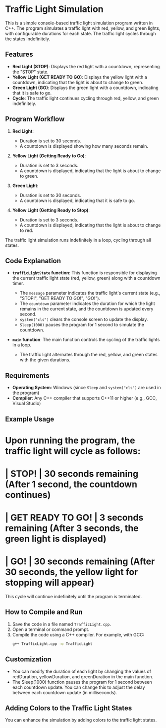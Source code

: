 # Traffic Light Simulation

This is a simple console-based traffic light simulation program written in C++. The program simulates a traffic light with red, yellow, and green lights, with configurable durations for each state. The traffic light cycles through the states indefinitely.

## Features

- **Red Light (STOP)**: Displays the red light with a countdown, representing the "STOP" state.
- **Yellow Light (GET READY TO GO)**: Displays the yellow light with a countdown, indicating that the light is about to change to green.
- **Green Light (GO)**: Displays the green light with a countdown, indicating that it is safe to go.
- **Cycle**: The traffic light continues cycling through red, yellow, and green indefinitely.

## Program Workflow

1. **Red Light**:
   - Duration is set to 30 seconds.
   - A countdown is displayed showing how many seconds remain.
   
2. **Yellow Light (Getting Ready to Go)**:
   - Duration is set to 3 seconds.
   - A countdown is displayed, indicating that the light is about to change to green.

3. **Green Light**:
   - Duration is set to 30 seconds.
   - A countdown is displayed, indicating that it is safe to go.

4. **Yellow Light (Getting Ready to Stop)**:
   - Duration is set to 3 seconds.
   - A countdown is displayed, indicating that the light is about to change to red.

The traffic light simulation runs indefinitely in a loop, cycling through all states.

## Code Explanation

- **`trafficLightState` function**: This function is responsible for displaying the current traffic light state (red, yellow, green) along with a countdown timer.
    - The `message` parameter indicates the traffic light's current state (e.g., "STOP!", "GET READY TO GO!", "GO!").
    - The `countdown` parameter indicates the duration for which the light remains in the current state, and the countdown is updated every second.
    - `system("cls")` clears the console screen to update the display.
    - `Sleep(1000)` pauses the program for 1 second to simulate the countdown.

- **`main` function**: The main function controls the cycling of the traffic lights in a loop.
    - The traffic light alternates through the red, yellow, and green states with the given durations.

## Requirements

- **Operating System**: Windows (since `Sleep` and `system("cls")` are used in the program)
- **Compiler**: Any C++ compiler that supports C++11 or higher (e.g., GCC, Visual Studio)

## Example Usage

Upon running the program, the traffic light will cycle as follows:
=================== 
| STOP! |
30 seconds remaining
(After 1 second, the countdown continues)
===================
| GET READY TO GO! |
3 seconds remaining
(After 3 seconds, the green light is displayed)
=================== 
| GO! |
30 seconds remaining
(After 30 seconds, the yellow light for stopping will appear)
=================== 

This cycle will continue indefinitely until the program is terminated.

## How to Compile and Run

1. Save the code in a file named `TrafficLight.cpp`.
2. Open a terminal or command prompt.
3. Compile the code using a C++ compiler. For example, with GCC:
   ```bash
   g++ TrafficLight.cpp -o TrafficLight

## Customization

- You can modify the duration of each light by changing the values of redDuration, yellowDuration, and greenDuration in the main function.
- The Sleep(1000) function pauses the program for 1 second between each countdown update. You can change this to adjust the delay between each countdown update (in milliseconds).

## Adding Colors to the Traffic Light States

You can enhance the simulation by adding colors to the traffic light states. 
